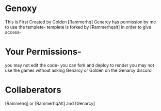 # Genoxy

This is First Created by Golden [Rammerhq] 
Genarcy has permission by me to use the templete-
templete is forked by [Rammerhqalt] in order to give access-

# Your Permissions- 
you may not edit the code- you can fork and deploy to render
you may not use the games without asking Genarcy or Golden on the Genarcy discord


# Collaberators
[Rammehq] or [RammerhqAlt] and [Genarcy]

